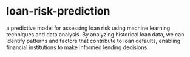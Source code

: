 # loan-risk-prediction
a predictive model for assessing loan risk using machine learning techniques and data analysis. By analyzing historical loan data, we can identify patterns and factors that contribute to loan defaults, enabling financial institutions to make informed lending decisions.
